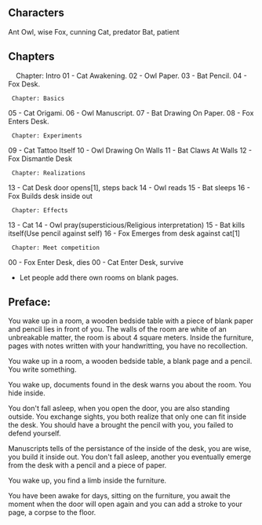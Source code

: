 ## Characters

Ant
Owl, wise
Fox, cunning
Cat, predator
Bat, patient

## Chapters

     Chapter: Intro
01 - Cat Awakening.
02 - Owl Paper.
03 - Bat Pencil.
04 - Fox Desk.

     Chapter: Basics
05 - Cat Origami.
06 - Owl Manuscript.
07 - Bat Drawing On Paper.
08 - Fox Enters Desk.

     Chapter: Experiments
09 - Cat Tattoo Itself
10 - Owl Drawing On Walls
11 - Bat Claws At Walls
12 - Fox Dismantle Desk
     
     Chapter: Realizations
13 - Cat Desk door opens[1], steps back
14 - Owl reads
15 - Bat sleeps
16 - Fox Builds desk inside out

     Chapter: Effects
13 - Cat 
14 - Owl pray(supersticious/Religious interpretation)
15 - Bat kills itself(Use pencil against self)
16 - Fox Emerges from desk against cat[1]

     Chapter: Meet competition
00 - Fox Enter Desk, dies
00 - Cat Enter Desk, survive

* Let people add there own rooms on blank pages.

## Preface:

You wake up in a room, a wooden bedside table with a piece of blank paper and pencil lies in front of you. The walls of the room are white of an unbreakable matter, the room is about 4 square meters. Inside the furniture, pages with notes written with your handwritting, you have no recollection.

You wake up in a room, a wooden bedside table, a blank page and a pencil. You write something.

You wake up, documents found in the desk warns you about the room. You hide inside.

You don't fall asleep, when you open the door, you are also standing outside. You exchange sights, you both realize that only one can fit inside the desk. You should have a brought the pencil with you, you failed to defend yourself.

Manuscripts tells of the persistance of the inside of the desk, you are wise, you build it inside out. You don't fall asleep, another you eventually emerge from the desk with a pencil and a piece of paper.

You wake up, you find a limb inside the furniture.

You have been awake for days, sitting on the furniture, you await the moment when the door will open again and you can add a stroke to your page, a corpse to the floor.
